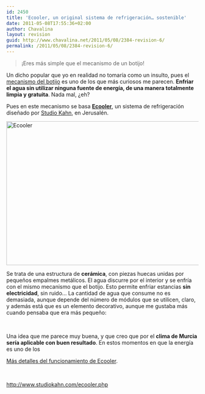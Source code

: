 ```yaml
---
id: 2450
title: 'Ecooler, un original sistema de refrigeración… sostenible'
date: 2011-05-08T17:55:36+02:00
author: Chavalina
layout: revision
guid: http://www.chavalina.net/2011/05/08/2384-revision-6/
permalink: /2011/05/08/2384-revision-6/
---
```

> ¡Eres más simple que el mecanismo de un botijo!

Un dicho popular que yo en realidad no tomaría como un insulto, pues el <a href="http://es.wikipedia.org/wiki/Botijo" target="_blank">mecanismo del botijo</a> es uno de los que más curiosos me parecen. **Enfriar el agua sin utilizar ninguna fuente de energía, de una manera totalmente limpia y gratuita**. Nada mal, ¿eh?

Pues en este mecanismo se basa **<a href="http://ecooler.yolasite.com/" target="_blank">Ecooler</a>**, un sistema de refrigeración diseñado por <a href="http://www.studiokahn.com/" target="_blank">Studio Kahn</a>, en Jerusalén.

<img class="aligncenter size-full wp-image-2445" title="Ecooler" src="http://www.chavalina.net/imagenes/2011/05/ecooler.jpg" alt="Ecooler" width="600" height="378" srcset="http://www.chavalina.net/imagenes/2011/05/ecooler.jpg 600w, http://www.chavalina.net/imagenes/2011/05/ecooler-300x189.jpg 300w, http://www.chavalina.net/imagenes/2011/05/ecooler-500x315.jpg 500w" sizes="(max-width: 600px) 100vw, 600px" /> 

Se trata de una estructura de **cerámica**, con piezas huecas unidas por pequeños empalmes metálicos. El agua discurre por el interior y se enfría con el mismo mecanismo que el botijo. Esto permite enfriar estancias **sin electricidad**, sin ruido… La cantidad de agua que consume no es demasiada, aunque depende del número de módulos que se utilicen, claro, y además está que es un elemento decorativo, aunque me gustaba más cuando pensaba que era más pequeño:

&nbsp;

Una idea que me parece muy buena, y que creo que por el **clima de Murcia sería aplicable con buen resultado**. En estos momentos en que la energía es uno de los

<a href="http://ecooler.yolasite.com/how.php" target="_blank">Más detalles del funcionamiento de Ecooler</a>.

&nbsp;

http://www.studiokahn.com/ecooler.php